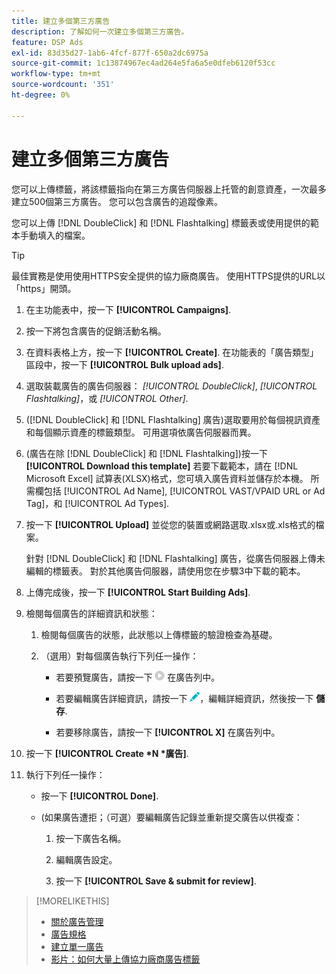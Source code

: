 ```yaml
---
title: 建立多個第三方廣告
description: 了解如何一次建立多個第三方廣告。
feature: DSP Ads
exl-id: 83d35d27-1ab6-4fcf-877f-650a2dc6975a
source-git-commit: 1c13874967ec4ad264e5fa6a5e0dfeb6120f53cc
workflow-type: tm+mt
source-wordcount: '351'
ht-degree: 0%

---
```


# 建立多個第三方廣告

您可以上傳標籤，將該標籤指向在第三方廣告伺服器上托管的創意資產，一次最多建立500個第三方廣告。 您可以包含廣告的追蹤像素。<!-- The bulksheet template for other ad servers says you can include 200. Which is it: 200 or 500? -->

您可以上傳 [!DNL DoubleClick] 和 [!DNL Flashtalking] 標籤表或使用提供的範本手動填入的檔案。

>[!TIP]
>
> 最佳實務是使用使用HTTPS安全提供的協力廠商廣告。 使用HTTPS提供的URL以「https」開頭。

1. 在主功能表中，按一下 **[!UICONTROL Campaigns]**.

1. 按一下將包含廣告的促銷活動名稱。

1. 在資料表格上方，按一下 **[!UICONTROL Create]**. 在功能表的「廣告類型」區段中，按一下 **[!UICONTROL Bulk upload ads]**.

1. 選取裝載廣告的廣告伺服器： *[!UICONTROL DoubleClick]*, *[!UICONTROL Flashtalking]*，或 *[!UICONTROL Other]*.

1. ([!DNL DoubleClick] 和 [!DNL Flashtalking] 廣告)選取要用於每個視訊資產和每個顯示資產的標籤類型。 可用選項依廣告伺服器而異。

1. (廣告在除 [!DNL DoubleClick] 和 [!DNL Flashtalking])按一下 **[!UICONTROL Download this template]** 若要下載範本，請在 [!DNL Microsoft Excel] 試算表(XLSX)格式，您可填入廣告資料並儲存於本機。 所需欄包括 [!UICONTROL Ad Name], [!UICONTROL VAST/VPAID URL or Ad Tag]，和 [!UICONTROL Ad Types].

1. 按一下 **[!UICONTROL Upload]** 並從您的裝置或網路選取.xlsx或.xls格式的檔案。

   針對 [!DNL DoubleClick] 和 [!DNL Flashtalking] 廣告，從廣告伺服器上傳未編輯的標籤表。 對於其他廣告伺服器，請使用您在步驟3中下載的範本。

1. 上傳完成後，按一下 **[!UICONTROL Start Building Ads]**.

1. 檢閱每個廣告的詳細資訊和狀態：

   1. 檢閱每個廣告的狀態，此狀態以上傳標籤的驗證檢查為基礎。

   1. （選用）對每個廣告執行下列任一操作：

      * 若要預覽廣告，請按一下 ![play](/help/dsp/assets/play.png) 在廣告列中。

      * 若要編輯廣告詳細資訊，請按一下 ![編輯](/help/dsp/assets/edit.png)，編輯詳細資訊，然後按一下 **儲存**.

      * 若要移除廣告，請按一下 **[!UICONTROL X]** 在廣告列中。

1. 按一下 **[!UICONTROL Create *N *廣告]**.

1. 執行下列任一操作：

   * 按一下 **[!UICONTROL Done]**.

   * (如果廣告遭拒；（可選）要編輯廣告記錄並重新提交廣告以供複查：

      1. 按一下廣告名稱。

      1. 編輯廣告設定。

      1. 按一下 **[!UICONTROL Save & submit for review]**.

>[!MORELIKETHIS]
>
>* [關於廣告管理](ad-about.md)
>* [廣告規格](ad-specs.md)
>* [建立單一廣告](ad-create.md)
>* [影片：如何大量上傳協力廠商廣告標籤](https://experienceleague.adobe.com/docs/advertising-cloud-learn/tutorials/dsp/bulk-upload-third-party-ad-tags.html)

